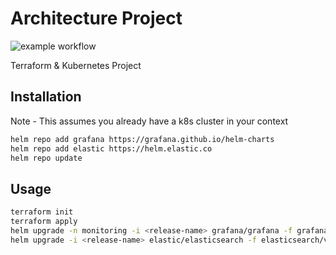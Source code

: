# Architecture Project
![example workflow](https://github.com/org-ofirdassa9/architecture-project/actions/workflows/cd.yml/badge.svg)

Terraform & Kubernetes Project

## Installation

Note - This assumes you already have a k8s cluster in your context
```bash 
helm repo add grafana https://grafana.github.io/helm-charts
helm repo add elastic https://helm.elastic.co
helm repo update
```

## Usage

```bash
terraform init
terraform apply
helm upgrade -n monitoring -i <release-name> grafana/grafana -f grafana/values.yaml
helm upgrade -i <release-name> elastic/elasticsearch -f elasticsearch/values.yaml 
```